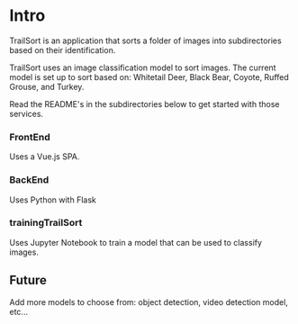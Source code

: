# Intro

TrailSort is an application that sorts a folder of images into subdirectories based on their identification.

TrailSort uses an image classification model to sort images. The current model is set up to sort based on: Whitetail Deer, Black Bear, Coyote, Ruffed Grouse, and Turkey.

Read the README's in the subdirectories below to get started with those services.

### FrontEnd

Uses a Vue.js SPA.

### BackEnd

Uses Python with Flask

### trainingTrailSort

Uses Jupyter Notebook to train a model that can be used to classify images.

## Future

Add more models to choose from: object detection, video detection model, etc...